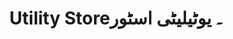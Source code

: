 ---
title: "Utility Store۔ یوٹیلیٹی اسٹور"
url: /karachi/utility-store-ywttylytty-sttwr-unnamed-road-federal-b-area-fc-area-karachi-karachi-city-sindh-pakistan/
shop: general
---